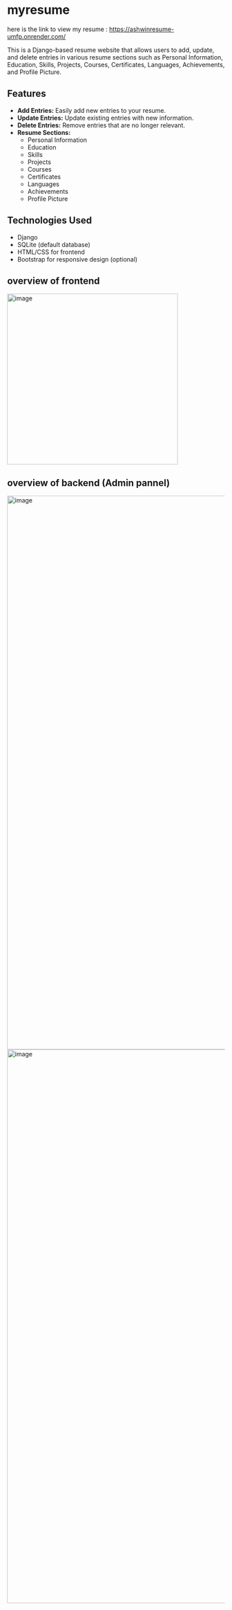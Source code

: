 # myresume
here is the link to view my resume : https://ashwinresume-umfp.onrender.com/

This is a Django-based resume website that allows users to add, update, and delete entries in various resume sections such as Personal Information, Education, Skills, Projects, Courses, Certificates, Languages, Achievements, and Profile Picture.

## Features

- **Add Entries:** Easily add new entries to your resume.
- **Update Entries:** Update existing entries with new information.
- **Delete Entries:** Remove entries that are no longer relevant.
- **Resume Sections:**
  - Personal Information
  - Education
  - Skills
  - Projects
  - Courses
  - Certificates
  - Languages
  - Achievements
  - Profile Picture

## Technologies Used

- Django
- SQLite (default database)
- HTML/CSS for frontend
- Bootstrap for responsive design (optional)

## overview of frontend 
<img width="395" alt="image" src="https://github.com/Ashwin2k3/myresume/assets/111643440/a5aa110f-705f-4f38-a1cd-dfdebb08234c">

## overview of backend (Admin pannel)
<img width="1280" alt="image" src="https://github.com/Ashwin2k3/myresume/assets/111643440/437cfad5-5d25-40ae-a241-2d4a70ef2cf0">


<img width="1280" alt="image" src="https://github.com/Ashwin2k3/myresume/assets/111643440/5ecd3038-d69f-4aa9-8407-4107bfd48835">

